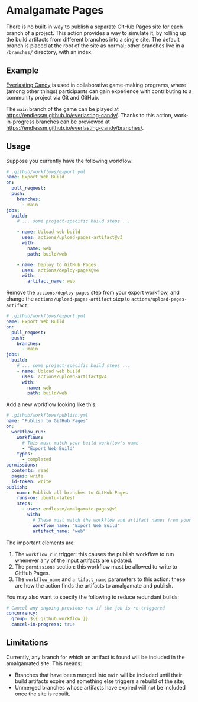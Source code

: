 # Amalgamate Pages

There is no built-in way to publish a separate GitHub Pages site for each branch
of a project. This action provides a way to simulate it, by rolling up the build
artifacts from different branches into a single site. The default branch is
placed at the root of the site as normal; other branches live in a `/branches/`
directory, with an index.

## Example

[Everlasting Candy](https://github.com/endlessm/everlasting-candy) is used in
collaborative game-making programs, where (among other things) participants can
gain experience with contributing to a community project via Git and GitHub.

The `main` branch of the game can be played at
<https://endlessm.github.io/everlasting-candy/>. Thanks to this action,
work-in-progress branches can be previewed at
<https://endlessm.github.io/everlasting-candy/branches/>.

## Usage

Suppose you currently have the following workflow:

```yaml
# .github/workflows/export.yml
name: Export Web Build
on:
  pull_request:
  push:
    branches:
      - main
jobs:
  build:
    # ... some project-specific build steps ...

    - name: Upload web build
      uses: actions/upload-pages-artifact@v3
      with:
        name: web
        path: build/web

    - name: Deploy to GitHub Pages
      uses: actions/deploy-pages@v4
      with:
        artifact_name: web
```

Remove the `actions/deploy-pages` step from your export workflow, and change the
`actions/upload-pages-artifact` step to `actions/upload-pages-artifact`:

```yaml
# .github/workflows/export.yml
name: Export Web Build
on:
  pull_request:
  push:
    branches:
      - main
jobs:
  build:
    # ... some project-specific build steps ...
    - name: Upload web build
      uses: actions/upload-artifact@v4
      with:
        name: web
        path: build/web
```

Add a new workflow looking like this:

```yaml
# .github/workflows/publish.yml
name: "Publish to GitHub Pages"
on:
  workflow_run:
    workflows:
      # This must match your build workflow's name
      - "Export Web Build"
    types:
      - completed
permissions:
  contents: read
  pages: write
  id-token: write
publish:
    name: Publish all branches to GitHub Pages
    runs-on: ubuntu-latest
    steps:
      - uses: endlessm/amalgamate-pages@v1
        with:
          # These must match the workflow and artifact names from your build workflow
          workflow_name: "Export Web Build"
          artifact_name: "web"
```

The important elements are:

1. The `workflow_run` trigger: this causes the publish workflow to run whenever
   any of the input artifacts are updated.
2. The `permissions` section: this workflow must be allowed to write to GitHub Pages.
3. The `workflow_name` and `artifact_name` parameters to this action: these are how the
   action finds the artifacts to amalgamate and publish.

You may also want to specify the following to reduce redundant builds:

```yaml
# Cancel any ongoing previous run if the job is re-triggered
concurrency:
  group: ${{ github.workflow }}
  cancel-in-progress: true
```

## Limitations

Currently, any branch for which an artifact is found will be included in the
amalgamated site. This means:

- Branches that have been merged into `main` will be included until their build
  artifacts expire and something else triggers a rebuild of the site;
- Unmerged branches whose artifacts have expired will not be included once the
  site is rebuilt.
